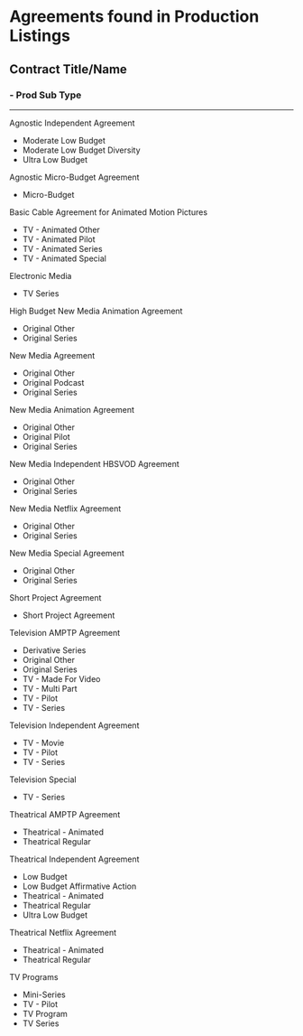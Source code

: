 # Agreements found in Production Listings

## Contract Title/Name

### - Prod Sub Type

---

Agnostic Independent Agreement

- Moderate Low Budget
- Moderate Low Budget Diversity
- Ultra Low Budget

Agnostic Micro-Budget Agreement

- Micro-Budget

Basic Cable Agreement for Animated Motion Pictures

- TV - Animated Other
- TV - Animated Pilot
- TV - Animated Series
- TV - Animated Special

Electronic Media

- TV Series

High Budget New Media Animation Agreement

- Original Other
- Original Series

New Media Agreement

- Original Other
- Original Podcast
- Original Series

New Media Animation Agreement

- Original Other
- Original Pilot
- Original Series

New Media Independent HBSVOD Agreement

- Original Other
- Original Series

New Media Netflix Agreement

- Original Other
- Original Series

New Media Special Agreement

- Original Other
- Original Series

Short Project Agreement

- Short Project Agreement

Television AMPTP Agreement

- Derivative Series
- Original Other
- Original Series
- TV - Made For Video
- TV - Multi Part
- TV - Pilot
- TV - Series

Television Independent Agreement

- TV - Movie
- TV - Pilot
- TV - Series

Television Special

- TV - Series

Theatrical AMPTP Agreement

- Theatrical - Animated
- Theatrical Regular

Theatrical Independent Agreement

- Low Budget
- Low Budget Affirmative Action
- Theatrical - Animated
- Theatrical Regular
- Ultra Low Budget

Theatrical Netflix Agreement

- Theatrical - Animated
- Theatrical Regular

TV Programs

- Mini-Series
- TV - Pilot
- TV Program
- TV Series
